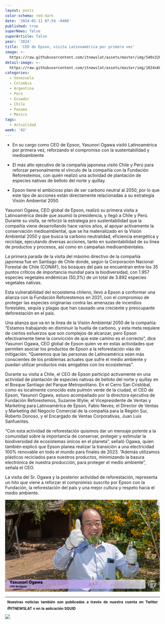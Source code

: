 ```yaml
---
layout: posts
color-schema: red-dark
date: '2024-01-11 07:54 -0400'
published: true
superNews: false
superArticle: false
year: '2024'
title: 'CEO de Epson, visita Latinoamérica por primera vez'
image: >-
  https://raw.githubusercontent.com/itnewslat/assets/master/img/540x320/Yasunori-Ogawa-p.jpg
detail-image: >-
  https://raw.githubusercontent.com/itnewslat/assets/master/img/1024x680/Yasunori-Ogawa-g.jpg
categories:
  - Venezuela
  - Colombia
  - Argentina
  - Perú
  - Ecuador
  - Chile
  - Panama
  - Mexico
tags:
  - Actualidad
week: '02'
---
```

- En su cargo como CEO de Epson, Yasunori Ogawa visitó Latinoamérica por primera vez, reforzando el compromiso con la sustentabilidad y medioambiente

- El más alto ejecutivo de la compañía japonesa visitó Chile y Perú para reforzar personalmente el vínculo de la compañía con la Fundación Reforestemos, con quién realizó una actividad de plantación de especies nativas de belloto del norte y quillay. 

- Epson tiene el ambicioso plan de ser carbono neutral al 2050, por lo que este tipo de acciones están directamente relacionadas a su estrategia Visión Ambiental 2050.

Yasunori Ogawa, CEO global de Epson, realizó su primera visita a Latinoamérica desde que asumió la presidencia, y llegó a Chile y Perú. Durante su visita, se reforzó la estrategia pro sustentabilidad que la compañía viene desarrollando hace varios años, al apoyar activamente la conservación medioambiental, que se ha materializado en la Visión Ambiental 2050 y que busca la carbono neutralidad, eficiencia energética y reciclaje, ejecutando diversas acciones, tanto en sustentabilidad de su línea de productos y procesos, así como en campañas medioambientales.

La primera parada de la visita del máximo directivo de la compañía japonesa fue en Santiago de Chile donde, según la Corporación Nacional Forestal de Chile (CONAF), los bosques del país se encuentran entre los 35 puntos críticos de importancia mundial para la biodiversidad, con 1.957 especies vegetales endémicas (50,3%) de un total de 3.892 especies vegetales nativas. 

Esta vulnerabilidad del ecosistema chileno, llevó a Epson a conformar una alianza con la Fundación Reforestemos en 2021, con el compromiso de proteger las especies originarias contra las amenazas de incendios forestales, sequía y plagas que han causado una creciente y preocupante deforestación en el país.

Una alianza que va en la línea de la Visión Ambiental 2050 de la compañía: “Estamos trabajando en disminuir la huella de carbono, y esta meta requiere de ciertos esfuerzos que son complejos de alcanzar, pero Epson efectivamente tiene la convicción de que este camino es el correcto”, dice Yasunori Ogawa, CEO global de Epson quien ve en estas actividades que permiten asociar los productos de Epson a la reforestación vías de mitigación: “Queremos que las personas de Latinoamérica sean más conscientes de los problemas actuales que sufre el medio ambiente y puedan utilizar productos más amigables con los ecosistemas”. 

Durante su visita a Chile, el CEO de Epson participó activamente en una actividad de plantación de especies nativas de belloto del norte y quillay en el Bosque Santiago del Parque Metropolitano. En el Cerro San Cristóbal, como es localmente conocido este pulmón verde de la ciudad, el CEO de Epson, Yasunori Ogawa, estuvo acompañado por la directora ejecutiva de Fundación Reforestemos, Suzanne Wylie; el Vicepresidente de Ventas y Marketing para Latinoamérica de Epson, Fabio Neves; el Director de Ventas y Marketing del Negocio Comercial de la compañía para la Región Sur, Roberto Donoso, y el Encargado de Ventas Corporativas, Juan Luis Sanfuentes. 

“Con esta actividad de reforestación quisimos dar un mensaje potente a la comunidad sobre la importancia de conservar, proteger y estimular la biodiversidad de ecosistemas únicos en el planeta”, señaló Ogawa, quien también explicó que Epson planea realizar la transición a una electricidad 100% renovable en todo el mundo para finales de 2023. “Además utilizamos plásticos reciclados para nuestros productos, minimizando la basura electrónica de nuestra producción, para proteger el medio ambiente”, señala el CEO.  

La visita del Sr. Ogawa y la posterior actividad de reforestación, representa un hito que viene a reforzar el compromiso suscrito por Epson con la Fundación, la reforestación del país y una mejor cultura y respeto hacia el medio ambiente.

![](https://raw.githubusercontent.com/itnewslat/assets/master/img/540x320/Yasunori-Ogawa-p.jpg)

<table style="height: 42px;" width="569">
<tbody>
<tr>
<td style="text-align: justify;"><sub><strong>Nuestras noticias también son publicadas a través de nuestra cuenta en Twitter <a href="https://twitter.com/itnewslat?lang=es">@ITNEWSLAT</a> y en la aplicación <a href="https://squidapp.co/en/">SQUID</a></strong></sub></td>
</tr>
</tbody>
</table>

<img src="https://tracker.metricool.com/c3po.jpg?hash=56f88a41e39ab42c063cc51676587a04"/>
